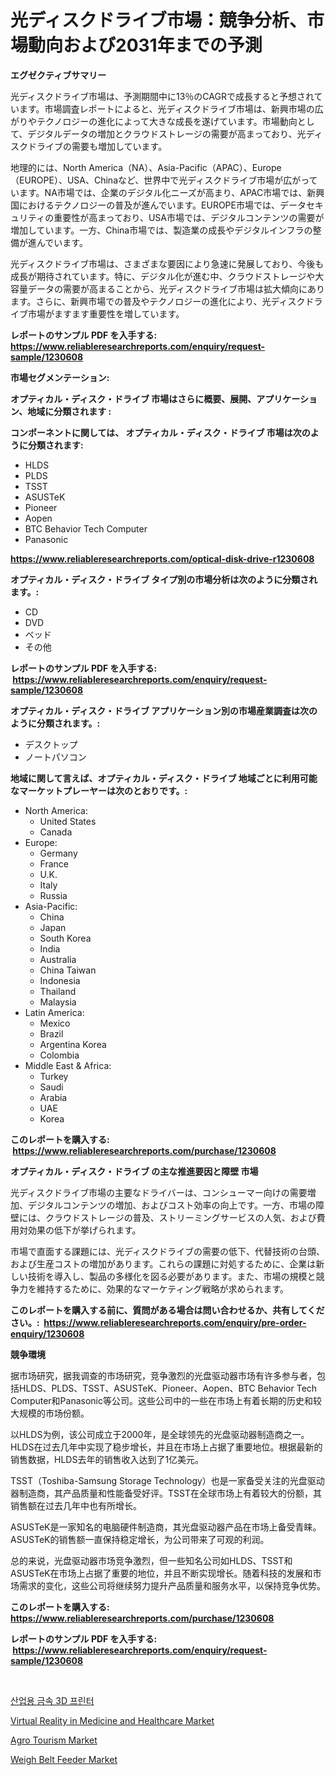 <p><h1>光ディスクドライブ市場：競争分析、市場動向および2031年までの予測</h1></p><p><strong>エグゼクティブサマリー</strong></p>
<p><p>光ディスクドライブ市場は、予測期間中に13％のCAGRで成長すると予想されています。市場調査レポートによると、光ディスクドライブ市場は、新興市場の広がりやテクノロジーの進化によって大きな成長を遂げています。市場動向として、デジタルデータの増加とクラウドストレージの需要が高まっており、光ディスクドライブの需要も増加しています。</p><p>地理的には、North America（NA）、Asia-Pacific（APAC）、Europe（EUROPE）、USA、Chinaなど、世界中で光ディスクドライブ市場が広がっています。NA市場では、企業のデジタル化ニーズが高まり、APAC市場では、新興国におけるテクノロジーの普及が進んでいます。EUROPE市場では、データセキュリティの重要性が高まっており、USA市場では、デジタルコンテンツの需要が増加しています。一方、China市場では、製造業の成長やデジタルインフラの整備が進んでいます。</p><p>光ディスクドライブ市場は、さまざまな要因により急速に発展しており、今後も成長が期待されています。特に、デジタル化が進む中、クラウドストレージや大容量データの需要が高まることから、光ディスクドライブ市場は拡大傾向にあります。さらに、新興市場での普及やテクノロジーの進化により、光ディスクドライブ市場がますます重要性を増しています。</p></p>
<p><strong>レポートのサンプル PDF を入手する: <a href="https://www.reliableresearchreports.com/enquiry/request-sample/1230608">https://www.reliableresearchreports.com/enquiry/request-sample/1230608</a></strong></p>
<p><strong>市場セグメンテーション:</strong></p>
<p><strong> オプティカル・ディスク・ドライブ 市場はさらに概要、展開、アプリケーション、地域に分類されます :</strong></p>
<p><strong>コンポーネントに関しては、 オプティカル・ディスク・ドライブ 市場は次のように分類されます: &nbsp;</strong></p>
<p><ul><li>HLDS</li><li>PLDS</li><li>TSST</li><li>ASUSTeK</li><li>Pioneer</li><li>Aopen</li><li>BTC Behavior Tech Computer</li><li>Panasonic</li></ul></p>
<p><strong><a href="https://www.reliableresearchreports.com/optical-disk-drive-r1230608">https://www.reliableresearchreports.com/optical-disk-drive-r1230608</a></strong></p>
<p><strong> オプティカル・ディスク・ドライブ タイプ別の市場分析は次のように分類されます。:</strong></p>
<p><ul><li>CD</li><li>DVD</li><li>ベッド</li><li>その他</li></ul></p>
<p><strong>レポートのサンプル PDF を入手する: &nbsp;<a href="https://www.reliableresearchreports.com/enquiry/request-sample/1230608">https://www.reliableresearchreports.com/enquiry/request-sample/1230608</a></strong></p>
<p><strong> オプティカル・ディスク・ドライブ アプリケーション別の市場産業調査は次のように分類されます。:</strong></p>
<p><ul><li>デスクトップ</li><li>ノートパソコン</li></ul></p>
<p><strong>地域に関して言えば、オプティカル・ディスク・ドライブ 地域ごとに利用可能なマーケットプレーヤーは次のとおりです。:</strong></p>
<p><ul>
    <li>
        North America:
        <ul>
            <li>United States</li>
            <li>Canada</li>
        </ul>
    </li>
    <li>
        Europe:
        <ul>
            <li>Germany</li>
            <li>France</li>
            <li>U.K.</li>
            <li>Italy</li>
            <li>Russia</li>
        </ul>
    </li>
    <li>
        Asia-Pacific:
        <ul>
            <li>China</li>
            <li>Japan</li>
            <li>South Korea</li>
            <li>India</li>
            <li>Australia</li>
            <li>China Taiwan</li>
            <li>Indonesia</li>
            <li>Thailand</li>
            <li>Malaysia</li>
        </ul>
    </li>
    <li>
        Latin America:
        <ul>
            <li>Mexico</li>
            <li>Brazil</li>
            <li>Argentina Korea</li>
            <li>Colombia</li>
        </ul>
    </li>
    <li>
        Middle East & Africa:
        <ul>
            <li>Turkey</li>
            <li>Saudi</li>
            <li>Arabia</li>
            <li>UAE</li>
            <li>Korea</li>
        </ul>
    </li>
    </ul></p>
<p><strong>このレポートを購入する: &nbsp;<a href="https://www.reliableresearchreports.com/purchase/1230608">https://www.reliableresearchreports.com/purchase/1230608</a></strong></p>
<p><strong>オプティカル・ディスク・ドライブ の主な推進要因と障壁 市場</strong></p>
<p><p>光ディスクドライブ市場の主要なドライバーは、コンシューマー向けの需要増加、デジタルコンテンツの増加、およびコスト効率の向上です。一方、市場の障壁には、クラウドストレージの普及、ストリーミングサービスの人気、および費用対効果の低下が挙げられます。</p><p>市場で直面する課題には、光ディスクドライブの需要の低下、代替技術の台頭、および生産コストの増加があります。これらの課題に対処するために、企業は新しい技術を導入し、製品の多様化を図る必要があります。また、市場の規模と競争力を維持するために、効果的なマーケティング戦略が求められます。</p></p>
<p><strong>このレポートを購入する前に、質問がある場合は問い合わせるか、共有してください。:&nbsp; <a href="https://www.reliableresearchreports.com/enquiry/pre-order-enquiry/1230608">https://www.reliableresearchreports.com/enquiry/pre-order-enquiry/1230608</a></strong></p>
<p><strong>競争環境</strong></p>
<p><p>据市场研究，据我调查的市场研究，竞争激烈的光盘驱动器市场有许多参与者，包括HLDS、PLDS、TSST、ASUSTeK、Pioneer、Aopen、BTC Behavior Tech Computer和Panasonic等公司。这些公司中的一些在市场上有着长期的历史和较大规模的市场份额。</p><p>以HLDS为例，该公司成立于2000年，是全球领先的光盘驱动器制造商之一。HLDS在过去几年中实现了稳步增长，并且在市场上占据了重要地位。根据最新的销售数据，HLDS去年的销售收入达到了1亿美元。</p><p>TSST（Toshiba-Samsung Storage Technology）也是一家备受关注的光盘驱动器制造商，其产品质量和性能备受好评。TSST在全球市场上有着较大的份额，其销售额在过去几年中也有所增长。</p><p>ASUSTeK是一家知名的电脑硬件制造商，其光盘驱动器产品在市场上备受青睐。ASUSTeK的销售额一直保持稳定增长，为公司带来了可观的利润。</p><p>总的来说，光盘驱动器市场竞争激烈，但一些知名公司如HLDS、TSST和ASUSTeK在市场上占据了重要的地位，并且不断实现增长。随着科技的发展和市场需求的变化，这些公司将继续努力提升产品质量和服务水平，以保持竞争优势。</p></p>
<p><strong>このレポートを購入する: &nbsp; <a href="https://www.reliableresearchreports.com/purchase/1230608">https://www.reliableresearchreports.com/purchase/1230608</a></strong></p>
<p><strong>レポートのサンプル PDF を入手する: &nbsp;<a href="https://www.reliableresearchreports.com/enquiry/request-sample/1230608">https://www.reliableresearchreports.com/enquiry/request-sample/1230608</a></strong><strong></strong></p>
<p>&nbsp;</p>
<p><p><a href="https://github.com/GabrielBlanda5656/Market-Research-Report-List-1/blob/main/658243428761.md">산업용 금속 3D 프린터</a></p><p><a href="https://www.linkedin.com/pulse/virtual-reality-medicine-healthcare-market-analysis-its-cagr-3hzff?trackingId=dHmSUmxQrVvAAbs%2BJQLy%2Fw%3D%3D">Virtual Reality in Medicine and Healthcare Market</a></p><p><a href="https://www.linkedin.com/pulse/agro-tourism-market-research-report-its-history-forecast-2024-lquzf?trackingId=xSVXybi6soh6xJEaILyvmQ%3D%3D">Agro Tourism Market</a></p><p><a href="https://github.com/Hazelklievgspy6vdcsmu106w/Market-Research-Report-List-2/blob/main/weigh-belt-feeder-market.md">Weigh Belt Feeder Market</a></p></p>